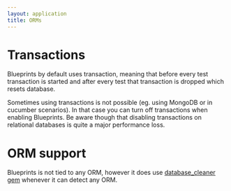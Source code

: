 ```yaml
---
layout: application
title: ORMs
---
```


# Transactions

Blueprints by default uses transaction, meaning that before every test transaction is started and after every test that 
transaction is dropped which resets database.

Sometimes using transactions is not possible (eg. using MongoDB or in cucumber scenarios). In that case you can turn off
transactions when enabling Blueprints. Be aware though that disabling transactions on relational databases is quite a 
major performance loss.

# ORM support

Blueprints is not tied to any ORM, however it does use [database_cleaner gem](https://github.com/bmabey/database_cleaner)
whenever it can detect any ORM.
